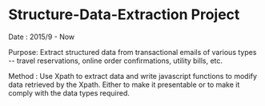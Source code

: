 # Structure-Data-Extraction Project

Date : 2015/9 - Now

Purpose: Extract structured data from transactional emails of various types -- travel reservations, online order confirmations, utility bills, etc. 

Method : Use Xpath to extract data and write javascript functions to modify data retrieved by the Xpath. Either to make it presentable or to make it comply with the data types required.

